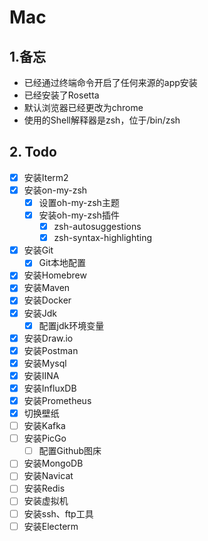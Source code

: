 # Mac

## 1.备忘

- 已经通过终端命令开启了任何来源的app安装
- 已经安装了Rosetta
- 默认浏览器已经更改为chrome
- 使用的Shell解释器是zsh，位于/bin/zsh

## 2. Todo

- [x] 安装Iterm2
- [x] 安装on-my-zsh
  - [x] 设置oh-my-zsh主题
  - [x] 安装oh-my-zsh插件
    - [x] zsh-autosuggestions
    - [x] zsh-syntax-highlighting
- [x] 安装Git
  - [x] Git本地配置
- [x] 安装Homebrew
- [x] 安装Maven
- [x] 安装Docker
- [x] 安装Jdk
  - [x] 配置jdk环境变量
- [x] 安装Draw.io
- [x] 安装Postman
- [x] 安装Mysql
- [x] 安装IINA
- [x] 安装InfluxDB
- [x] 安装Prometheus
- [x] 切换壁纸
- [ ] 安装Kafka
- [ ] 安装PicGo
  - [ ] 配置Github图床
- [ ] 安装MongoDB
- [ ] 安装Navicat
- [ ] 安装Redis
- [ ] 安装虚拟机
- [ ] 安装ssh、ftp工具
- [ ] 安装Electerm
